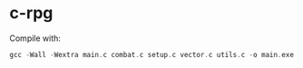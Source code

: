# c-rpg

Compile with:
```c
gcc -Wall -Wextra main.c combat.c setup.c vector.c utils.c -o main.exe
```
